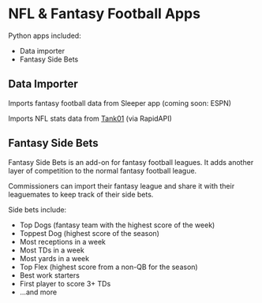 # NFL & Fantasy Football Apps

Python apps included:

* Data importer
* Fantasy Side Bets

## Data Importer 

Imports fantasy football data from Sleeper app (coming soon: ESPN)

Imports NFL stats data from [Tank01](https://rapidapi.com/tank01/api/tank01-nfl-live-in-game-real-time-statistics-nfl/) (via RapidAPI)

## Fantasy Side Bets

Fantasy Side Bets is an add-on for fantasy football leagues. It adds another layer of competition to the normal fantasy football league. 

Commissioners can import their fantasy league and share it with their leaguemates to keep track of their side bets. 

Side bets include:

* Top Dogs (fantasy team with the highest score of the week)
* Toppest Dog (highest score of the season)
* Most receptions in a week
* Most TDs in a week
* Most yards in a week
* Top Flex (highest score from a non-QB for the season)
* Best work starters
* First player to score 3+ TDs
* ...and more
